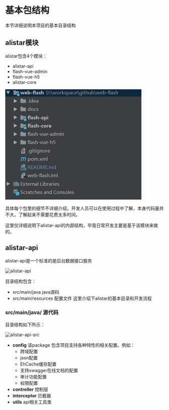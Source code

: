 # 基本包结构

本节详细说明本项目的基本目录结构

## alistar模块

alistar包含4个模块：
- alistar-api
- flash-vue-admin
- flash-vue-h5
- alistar-core

![modules](../img/modules.jpg)


具体每个包里的细节不详细介绍，开发人员可以在使用过程中了解，本身代码量并不大，了解起来不需要花费太多时间。

这里仅详细说明下alistar-api的内部结构，毕竟日常开发主要是基于该模块来做的。

## alistar-api
alistar-api是一个标准的是后台数据接口服务

![alistar-api](../img/alistar-api-module.jpg)

目录结构包含：

- src/main/java  java源码
- src/main/resources  配置文件
这里介绍下alistar的基本目录和开发流程

### src/main/java/ 源代码

目录结构如下所示：

![alistar-api-src](../img/alistar-api-src.jpg)
- **config** 该package 包含项目支持各种特性的相关配置。例如：
    - 跨域配置
    - json配置
    - EhCache缓存配置
    - 支持swagger在线文档的配置
    - 审计功能配置
    - 权限配置
- **controller** 控制层   
- **interceptor** 拦截器   
- **utils** api相关工具类

